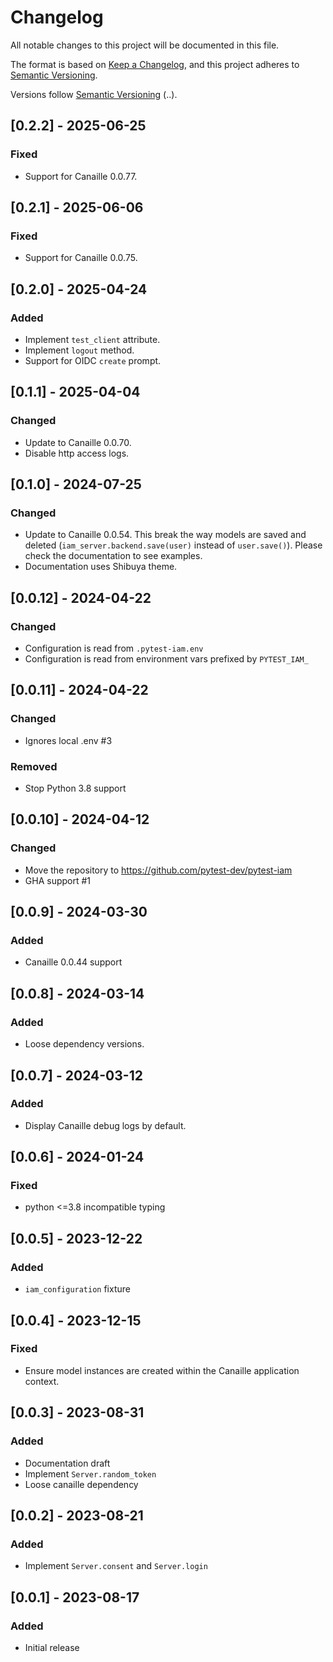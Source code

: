# Changelog

All notable changes to this project will be documented in this file.

The format is based on [Keep a Changelog](https://keepachangelog.com/en/1.0.0/),
and this project adheres to [Semantic Versioning](https://semver.org/spec/v2.0.0.html).

Versions follow [Semantic Versioning](https://semver.org/>) (<major>.<minor>.<patch>).

## [0.2.2] - 2025-06-25

### Fixed

- Support for Canaille 0.0.77.

## [0.2.1] - 2025-06-06

### Fixed

- Support for Canaille 0.0.75.

## [0.2.0] - 2025-04-24

### Added

- Implement `test_client` attribute.
- Implement `logout` method.
- Support for OIDC `create` prompt.

## [0.1.1] - 2025-04-04

### Changed

- Update to Canaille 0.0.70.
- Disable http access logs.

## [0.1.0] - 2024-07-25

### Changed

- Update to Canaille 0.0.54. This break the way models are saved and deleted (`iam_server.backend.save(user)` instead of `user.save()`).
  Please check the documentation to see examples.
- Documentation uses Shibuya theme.

## [0.0.12] - 2024-04-22

### Changed

- Configuration is read from `.pytest-iam.env`
- Configuration is read from environment vars prefixed by `PYTEST_IAM_`

## [0.0.11] - 2024-04-22

### Changed

- Ignores local .env #3

### Removed

- Stop Python 3.8 support

## [0.0.10] - 2024-04-12

### Changed

- Move the repository to https://github.com/pytest-dev/pytest-iam
- GHA support #1

## [0.0.9] - 2024-03-30

### Added

- Canaille 0.0.44 support

## [0.0.8] - 2024-03-14

### Added

- Loose dependency versions.

## [0.0.7] - 2024-03-12

### Added

- Display Canaille debug logs by default.

## [0.0.6] - 2024-01-24

### Fixed

- python <=3.8 incompatible typing

## [0.0.5] - 2023-12-22

### Added

- `iam_configuration` fixture

## [0.0.4] - 2023-12-15

### Fixed

- Ensure model instances are created within the Canaille application context.

## [0.0.3] - 2023-08-31

### Added

- Documentation draft
- Implement `Server.random_token`
- Loose canaille dependency

## [0.0.2] - 2023-08-21

### Added

- Implement `Server.consent` and `Server.login`

## [0.0.1] - 2023-08-17

### Added

- Initial release
